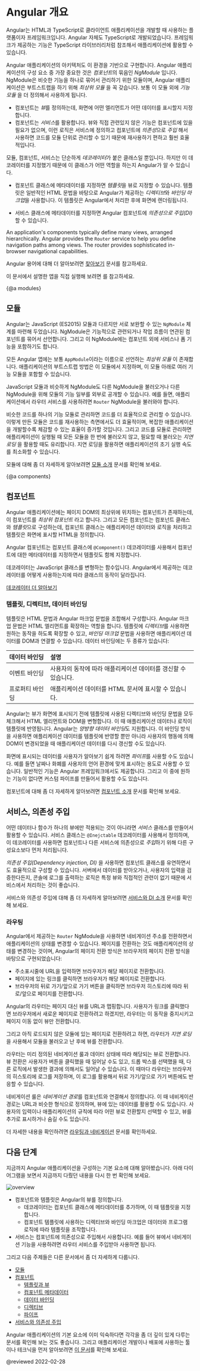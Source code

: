 <!--
# Introduction to Angular concepts
-->
# Angular 개요

<!--
Angular is a platform and framework for building single-page client applications using HTML and TypeScript.
Angular is written in TypeScript.
It implements core and optional functionality as a set of TypeScript libraries that you import into your applications.

The architecture of an Angular application relies on certain fundamental concepts.
The basic building blocks of the Angular framework are Angular components that are organized into *NgModules*.
NgModules collect related code into functional sets; an Angular application is defined by a set of NgModules.
An application always has at least a *root module* that enables bootstrapping, and typically has many more *feature modules*.

*   Components define *views*, which are sets of screen elements that Angular can choose among and modify according to your program logic and data
*   Components use *services*, which provide specific functionality not directly related to views.
    Service providers can be *injected* into components as *dependencies*, making your code modular, reusable, and efficient.

Modules, components and services are classes that use *decorators*.
These decorators mark their type and provide metadata that tells Angular how to use them.

*   The metadata for a component class associates it with a *template* that defines a view.
    A template combines ordinary HTML with Angular *directives* and *binding markup* that allow Angular to modify the HTML before rendering it for display.

*   The metadata for a service class provides the information Angular needs to make it available to components through *dependency injection \(DI\)*

An application's components typically define many views, arranged hierarchically.
Angular provides the `Router` service to help you define navigation paths among views.
The router provides sophisticated in-browser navigational capabilities.
-->
Angular는 HTML과 TypeScript로 클라이언트 애플리케이션을 개발할 때 사용하는 플랫폼이자 프레임워크입니다.
Angular 자체도 TypeScript로 개발되었습니다.
프레임워크가 제공하는 기능은 TypeScript 라이브러리처럼 참조해서 애플리케이션에 활용할 수 있습니다.

Angular 애플리케이션의 아키텍처도 이 환경을 기반으로 구현합니다.
Angular 애플리케이션의 구성 요소 중 가장 중요한 것은 *컴포넌트*의 묶음인 *NgModule* 입니다.
NgModule은 비슷한 기능을 하나로 묶어서 관리하기 위한 모듈이며, Angular 애플리케이션은 부트스트랩을 하기 위해 *최상위 모듈* 을 꼭 갖습니다.
보통 이 모듈 외에 *기능 모듈* 을 더 정의해서 사용하게 됩니다.

*   컴포넌트는 *뷰*를 정의하는데, 화면에 어떤 엘리먼트가 어떤 데이터를 표시할지 지정합니다.
*   컴포넌트는 *서비스*를 활용합니다.
    뷰와 직접 관련있지 않은 기능은 컴포넌트에 있을 필요가 없으며, 이런 로직은 서비스에 정의하고 컴포넌트에 *의존성*으로 *주입* 해서 사용하면 코드를 모듈 단위로 관리할 수 있기 때문에 재사용하기 편하고 훨씬 효율적입니다.

모듈, 컴포넌트, 서비스는 단순하게 *데코레이터*가 붙은 클래스일 뿐입니다.
하지만 이 데코레이터를 지정했기 때문에 이 클래스가 어떤 역할을 하는지 Angular가 알 수 있습니다.

*   컴포넌트 클래스에 메타데이터를 지정하면 *템플릿*을 뷰로 지정할 수 있습니다. 
    템플릿은 일반적인 HTML 문법을 바탕으로 Angular가 제공하는 *디렉티브*와 *바인딩 마크업*을 사용합니다. 이 템플릿은 Angular에서 처리한 후에 화면에 렌더링됩니다.

*   서비스 클래스에 메타데이터를 지정하면 Angular 컴포넌트에 *의존성으로 주입\(DI\)* 할 수 있습니다.

An application's components typically define many views, arranged hierarchically.
Angular provides the `Router` service to help you define navigation paths among views.
The router provides sophisticated in-browser navigational capabilities.

<div class="alert is-helpful">

<!--
See the [Angular Glossary](guide/glossary) for basic definitions of important Angular terms and usage.
-->
Angular 용어에 대해 더 알아보려면 [찾아보기](guide/glossary) 문서를 참고하세요.

</div>

<div class="alert is-helpful">

<!--
For the sample application that this page describes, see the <live-example></live-example>.
-->
이 문서에서 설명한 앱을 직접 실행해 보려면 <live-example></live-example>를 참고하세요.

</div>


{@a modules}
<!--
## Modules
-->
## 모듈

<!--
Angular *NgModules* differ from and complement JavaScript \(ES2015\) modules.
An NgModule declares a compilation context for a set of components that is dedicated to an application domain, a workflow, or a closely related set of capabilities.
An NgModule can associate its components with related code, such as services, to form functional units.

Every Angular application has a *root module*, conventionally named `AppModule`, which provides the bootstrap mechanism that launches the application.
An application typically contains many functional modules.

Like JavaScript modules, NgModules can import functionality from other NgModules, and allow their own functionality to be exported and used by other NgModules.
For example, to use the router service in your app, you import the `Router` NgModule.

Organizing your code into distinct functional modules helps in managing development of complex applications, and in designing for reusability.
In addition, this technique lets you take advantage of *lazy-loading* &mdash;that is, loading modules on demand&mdash; to minimize the amount of code that needs to be loaded at startup.

<div class="alert is-helpful">

For a more detailed discussion, see [Introduction to modules](guide/architecture-modules).

</div>
-->
Angular는 JavaScript (ES2015) 모듈과 다르지만 서로 보완할 수 있는 `NgModule` 체계를 마련해 두었습니다.
NgModule은 기능적으로 관련되거나 작업 흐름이 연관된 컴포넌트를 묶어서 선언합니다.
그리고 이 NgModule에는 컴포넌트 외에 서비스나 폼 기능을 포함하기도 합니다.

모든 Angular 앱에는 보통 `AppModule`이라는 이름으로 선언하는 *최상위 모듈* 이 존재합니다.
애플리케이션의 부트스트랩 방법은 이 모듈에서 지정하며, 이 모듈 아래로 여러 기능 모듈을 포함할 수 있습니다.

JavaScript 모듈과 비슷하게 NgModule도 다른 NgModule을 불러오거나 다른 NgModule을 위해 모듈의 기능 일부를 외부로 공개할 수 있습니다.
예를 들면, 애플리케이션에서 라우터 서비스를 사용하려면 `Router` NgModule을 불러와야 합니다.

비슷한 코드를 하나의 기능 모듈로 관리하면 코드를 더 효율적으로 관리할 수 있습니다.
이렇게 만든 모듈은 코드를 재사용하는 측면에서도 더 효율적이며, 복잡한 애플리케이션을 개발할수록 체감할 수 있는 효율이 증가할 것입니다.
그리고 코드를 모듈로 관리하면 애플리케이션이 실행될 때 모든 모듈을 한 번에 불러오지 않고, 필요할 때 불러오는 *지연 로딩* 을 활용할 때도 유리합니다.
지연 로딩을 활용하면 애플리케이션의 초기 실행 속도를 최소화할 수 있습니다.

<div class="alert is-helpful">

  모듈에 대해 좀 더 자세하게 알아보려면 [모듈 소개](guide/architecture-modules) 문서를 확인해 보세요.

</div>


{@a components}
<!--
## Components
-->
## 컴포넌트

<!--
Every Angular application has at least one component, the *root component* that connects a component hierarchy with the page document object model \(DOM\).
Each component defines a class that contains application data and logic, and is associated with an HTML *template* that defines a view to be displayed in a target environment.

The `@Component()` decorator identifies the class immediately below it as a component, and provides the template and related component-specific metadata.

<div class="alert is-helpful">

Decorators are functions that modify JavaScript classes.
Angular defines a number of decorators that attach specific kinds of metadata to classes, so that the system knows what those classes mean and how they should work.

<a href="https://medium.com/google-developers/exploring-es7-decorators-76ecb65fb841#.x5c2ndtx0">Learn more about decorators on the web.</a>

</div>
-->
Angular 애플리케이션에는 페이지 DOM의 최상위에 위치하는 컴포넌트가 존재하는데, 이 컴포넌트를 *최상위 컴포넌트* 라고 합니다.
그리고 모든 컴포넌트는 컴포넌트 클래스와 *템플릿*으로 구성하는데, 컴포넌트 클래스는 애플리케이션 데이터와 로직을 처리하고 템플릿은 화면에 표시할 HTML을 정의합니다.

Angular 컴포넌트는 컴포넌트 클래스에 `@Component()` 데코레이터를 사용해서 컴포넌트에 대한 메타데이터를 지정하면서 템플릿도 함께 지정합니다.

<div class="alert is-helpful">

데코레이터는 JavaScript 클래스를 변형하는 함수입니다.
Angular에서 제공하는 데코레이터를 어떻게 사용하는지에 따라 클래스의 동작이 달라집니다.

<a href="https://medium.com/google-developers/exploring-es7-decorators-76ecb65fb841#.x5c2ndtx0">데코레이터 더 알아보기</a>

</div>


<!--
### Templates, directives, and data binding
-->
### 템플릿, 디렉티브, 데이터 바인딩

<!--
A template combines HTML with Angular markup that can modify HTML elements before they are displayed.
Template *directives* provide program logic, and *binding markup* connects your application data and the DOM.
There are two types of data binding:

| Data bindings    | Details |
|:---              |:---     |
| Event binding    | Lets your application respond to user input in the target environment by updating your application data. |
| Property binding | Lets you interpolate values that are computed from your application data into the HTML.                  |

Before a view is displayed, Angular evaluates the directives and resolves the binding syntax in the template to modify the HTML elements and the DOM, according to your program data and logic.
Angular supports *two-way data binding*, meaning that changes in the DOM, such as user choices, are also reflected in your program data.

Your templates can use *pipes* to improve the user experience by transforming values for display.
For example, use pipes to display dates and currency values that are appropriate for a user's locale.
Angular provides predefined pipes for common transformations, and you can also define your own pipes.

<div class="alert is-helpful">

For a more detailed discussion of these concepts, see [Introduction to components](guide/architecture-components).

</div>
-->
템플릿은 HTML 문법과 Angular 마크업 문법을 조합해서 구성합니다. Angular 마크업 문법은 HTML 엘리먼트를 확장하는 역할을 합니다.
템플릿에 *디렉티브*를 사용하면 원하는 동작을 하도록 확장할 수 있고, *바인딩 마크업* 문법을 사용하면 애플리케이션 데이터를 DOM과 연결할 수 있습니다.
데이터 바인딩에는 두 종류가 있습니다:

| 데이터 바인딩  | 설명                                  |
|:---------|:------------------------------------|
| 이벤트 바인딩  | 사용자의 동작에 따라 애플리케이션 데이터를 갱신할 수 있습니다. |
| 프로퍼티 바인딩 | 애플리케이션 데이터를 HTML 문서에 표시할 수 있습니다.    |

Angular는 뷰가 화면에 표시되기 전에 템플릿에 사용된 디렉티브와 바인딩 문법을 모두 체크해서 HTML 엘리먼트와 DOM을 변형합니다.
이 때 애플리케이션 데이터나 로직이 템플릿에 반영됩니다.
Angular는 *양방향 데이터 바인딩*도 지원합니다.
이 바인딩 방식을 사용하면 애플리케이션 데이터를 템플릿에 반영할 뿐만 아니라 사용자의 행동에 의해 DOM이 변경되었을 때 애플리케이션 데이터를 다시 갱신할 수도 있습니다.

화면에 표시되는 데이터를 사용자가 알아보기 쉽게 하려면 *파이프*를 사용할 수도 있습니다.
예를 들면 날짜나 화폐를 사용자의 언어 환경에 맞게 표시하는 용도로 사용할 수 있습니다.
일반적인 기능은 Angular 프레임워크에서도 제공합니다.
그리고 이 중에 원하는 기능이 없다면 커스텀 파이프를 만들어서 활용할 수도 있습니다.

<div class="alert is-helpful">

컴포넌트에 대해 좀 더 자세하게 알아보려면 [컴포넌트 소개](guide/architecture-components) 문서를 확인해 보세요.

</div>


<a id="dependency-injection"></a>

<!--
## Services and dependency injection
-->
## 서비스, 의존성 주입

<!--
For data or logic that isn't associated with a specific view, and that you want to share across components, you create a *service* class.
A service class definition is immediately preceded by the `@Injectable()` decorator.
The decorator provides the metadata that allows other providers to be **injected** as dependencies into your class.

*Dependency injection* \(DI\) lets you keep your component classes lean and efficient.
They don't fetch data from the server, validate user input, or log directly to the console; they delegate such tasks to services.

<div class="alert is-helpful">

For a more detailed discussion, see [Introduction to services and DI](guide/architecture-services).

</div>
-->
어떤 데이터나 함수가 하나의 뷰에만 적용되는 것이 아니라면 *서비스* 클래스를 만들어서 활용할 수 있습니다.
서비스 클래스는 `@Inejctable` 데코레이터를 사용해서 정의하며, 이 데코레이터를 사용하면 컴포넌트나 다른 서비스에 의존성으로 *주입*하기 위해 다른 구성요소보다 먼저 처리됩니다.

*의존성 주입\(Dependency injection, DI\)* 을 사용하면 컴포넌트 클래스를 유연하면서도 효율적으로 구성할 수 있습니다.
서버에서 데이터를 받아오거나, 사용자의 입력을 검증한다든지, 콘솔에 로그를 출력하는 로직은 특정 뷰와 직접적인 관련이 없기 때문에 서비스에서 처리하는 것이 좋습니다.

<div class="alert is-helpful">

서비스와 의존성 주입에 대해 좀 더 자세하게 알아보려면 [서비스와 DI 소개](guide/architecture-services) 문서를 확인해 보세요.

</div>


<!--
### Routing
-->
### 라우팅

<!--
The Angular `Router` NgModule provides a service that lets you define a navigation path among the different application states and view hierarchies in your application.
It is modeled on the familiar browser navigation conventions:

*   Enter a URL in the address bar and the browser navigates to a corresponding page
*   Click links on the page and the browser navigates to a new page
*   Click the browser's back and forward buttons and the browser navigates backward and forward through the history of pages you've seen

The router maps URL-like paths to views instead of pages.
When a user performs an action, such as clicking a link, that would load a new page in the browser, the router intercepts the browser's behavior, and shows or hides view hierarchies.

If the router determines that the current application state requires particular functionality, and the module that defines it hasn't been loaded, the router can *lazy-load* the module on demand.

The router interprets a link URL according to your application's view navigation rules and data state.
You can navigate to new views when the user clicks a button or selects from a drop box, or in response to some other stimulus from any source.
The router logs activity in the browser's history, so the back and forward buttons work as well.

To define navigation rules, you associate *navigation paths* with your components.
A path uses a URL-like syntax that integrates your program data, in much the same way that template syntax integrates your views with your program data.
You can then apply program logic to choose which views to show or to hide, in response to user input and your own access rules.

<div class="alert is-helpful">

For a more detailed discussion, see [Routing and navigation](guide/router).

</div>
-->
Angular에서 제공하는 `Router` NgModule을 사용하면 네비게이션 주소를 전환하면서 애플리케이션의 상태를 변경할 수 있습니다.
페이지를 전환하는 것도 애플리케이션의 상태를 변경하는 것이며, Angular의 페이지 전환 방식은 브라우저의 페이지 전환 방식을 바탕으로 구현되었습니다:

* 주소표시줄에 URL을 입력하면 브라우저가 해당 페이지로 전환합니다.
* 페이지에 있는 링크를 클릭하면 브라우저가 해당 페이지로 전환합니다.
* 브라우저의 뒤로 가기/앞으로 가기 버튼을 클릭하면 브라우저 히스토리에 따라 뒤로/앞으로 페이지를 전환합니다.

Angular의 라우터는 페이지 대신 뷰를 URL과 맵핑합니다.
사용자가 링크를 클릭했다면 브라우저에서 새로운 페이지로 전환하려고 하겠지만, 라우터는 이 동작을 중지시키고 페이지 이동 없이 뷰만 전환합니다.

그리고 아직 로드되지 않은 모듈에 있는 페이지로 전환하려고 하면, 라우터가 *지연 로딩* 을 사용해서 모듈을 불러오고 난 후에 뷰를 전환합니다.

라우터는 미리 정의된 네비게이션 룰과 데이터 상태에 따라 해당되는 뷰로 전환합니다.
뷰 전환은 사용자가 버튼을 클릭했을 때 일어날 수도 있고, 드롭 박스를 선택했을 때, 다른 로직에서 발생한 결과에 의해서도 일어날 수 있습니다.
이 때마다 라우터는 브라우저의 히스토리에 로그를 저장하며, 이 로그를 활용해서 뒤로 가기/앞으로 가기 버튼에도 반응할 수 있습니다.

네비게이션 룰은 *네비게이션 경로*를 컴포넌트와 연결해서 정의합니다.
이 때 네비게이션 경로는 URL과 비슷한 형식으로 정의하며, 뷰에 있는 데이터를 활용할 수도 있습니다. 사용자의 입력이나 애플리케이션의 규칙에 따라 어떤 뷰로 전환할지 선택할 수 있고, 뷰를 추가로 표시하거나 숨길 수도 있습니다.

<div class="alert is-helpful">

더 자세한 내용을 확인하려면 [라우팅과 네비게이션](guide/router) 문서를 확인하세요.

</div>


<!--
## What's next
-->
## 다음 단계

<!--
You've learned the basics about the main building blocks of an Angular application.
The following diagram shows how these basic pieces are related.

<div class="lightbox">

<img alt="overview" src="generated/images/guide/architecture/overview2.png">

</div>

*   Together, a component and template define an Angular view
    *   A decorator on a component class adds the metadata, including a pointer to the associated template
    *   Directives and binding markup in a component's template modify views based on program data and logic
*   The dependency injector provides services to a component, such as the router service that lets you define navigation among views

Each of these subjects is introduced in more detail in the following pages.

*   [Introduction to Modules](guide/architecture-modules)
*   [Introduction to Components](guide/architecture-components)
    *   [Templates and views](guide/architecture-components#templates-and-views)
    *   [Component metadata](guide/architecture-components#component-metadata)
    *   [Data binding](guide/architecture-components#data-binding)
    *   [Directives](guide/architecture-components#directives)
    *   [Pipes](guide/architecture-components#pipes)
*   [Introduction to services and dependency injection](guide/architecture-services)

When you're familiar with these fundamental building blocks, you can explore them in more detail in the documentation. To learn about more tools and techniques that are available to help you build and deploy Angular applications, see [Next steps: tools and techniques](guide/architecture-next-steps).
-->
지금까지 Angular 애플리케이션을 구성하는 기본 요소에 대해 알아봤습니다.
아래 다이어그램을 보면서 지금까지 다뤘던 내용을 다시 한 번 확인해 보세요.

<div class="lightbox">

<img alt="overview" src="generated/images/guide/architecture/overview2.png">

</div>

* 컴포넌트와 템플릿은 Angular의 뷰를 정의합니다.
    *   데코레이터는 컴포넌트 클래스에 메타데이터를 추가하며, 이 때 템플릿을 지정합니다.
    *   컴포넌트 템플릿에 사용하는 디렉티브와 바인딩 마크업은 데이터와 프로그램 로직에 따라 템플릿을 조작합니다.
*   서비스는 컴포넌트에 의존성으로 주입해서 사용합니다. 예를 들어 뷰에서 네비게이션 기능을 사용하려면 라우터 서비스를 주입받아 사용하면 됩니다.

그리고 다음 주제들은 다른 문서에서 좀 더 자세하게 다룹니다.

*   [모듈](guide/architecture-modules)
*   [컴포넌트](guide/architecture-components)
    *   [템플릿과 뷰](guide/architecture-components#템플릿과-뷰)
    *   [컴포넌트 메타데이터](guide/architecture-components#컴포넌트-메타데이터)
    *   [데이터 바인딩](guide/architecture-components#데이터-바인딩)
    *   [디렉티브](guide/architecture-components#디렉티브)
    *   [파이프](guide/architecture-components#파이프)
*   [서비스와 의존성 주입](guide/architecture-services)

Angular 애플리케이션의 기본 요소에 이미 익숙하다면 각각을 좀 더 깊이 있게 다루는 문서를 확인해 보는 것도 좋습니다.
그리고 애플리케이션 개발이나 배포에 사용하는 툴이나 테크닉을 먼저 알아보려면 [이 문서](guide/architecture-next-steps)를 확인해 보세요.

<!-- links -->

<!-- external links -->

<!-- end links -->

@reviewed 2022-02-28

